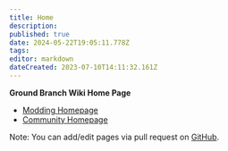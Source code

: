 ```yaml
---
title: Home
description: 
published: true
date: 2024-05-22T19:05:11.778Z
tags: 
editor: markdown
dateCreated: 2023-07-10T14:11:32.161Z
---
```


**Ground Branch Wiki Home Page**

* [Modding Homepage](/modding)
* [Community Homepage](/community)

Note: You can add/edit pages via pull request on [GitHub](https://github.com/blackfootstudios/wiki).
